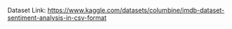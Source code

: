 Dataset Link: https://www.kaggle.com/datasets/columbine/imdb-dataset-sentiment-analysis-in-csv-format
